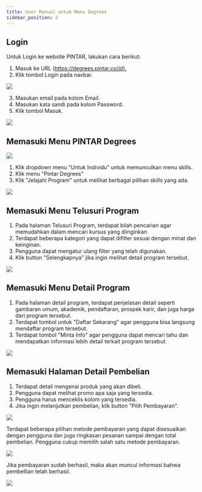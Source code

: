 ```yaml
---
title: User Manual untuk Menu Degrees
sidebar_position: 2
---
```

## **Login**

Untuk Login ke website PINTAR, lakukan cara berikut:

1. Masuk ke URL ([https://degrees.pintar.co/id).](https://degrees.pintar.co/id)
2. Klik tombol Login pada navbar.

![](/img/login_1.png)

3. Masukan email pada kolom Email.
4. Masukan kata sandi pada kolom Password.
5. Klik tombol Masuk.

![](/img/login_1.2.png)

## **Memasuki Menu PINTAR Degrees**

![](/img/dashboard-degree_id.png)

1. Klik dropdown menu "Untuk Individu" untuk memunculkan menu skills.
2. Klik menu "Pintar Degrees"
3. Klik "Jelajahi Program" untuk melihat berbagai pilihan skills yang ada.

![](/img/dashboard-degree_id2.png)

## **Memasuki Menu Telusuri Program**

1. Pada halaman Telusuri Program, terdapat bilah pencarian agar memudahkan dalam mencari kursus yang diinginkan
2. Terdapat beberapa kategori yang dapat difilter sesuai dengan minat dan keinginan.
3. Pengguna dapat mengatur ulang filter yang telah digunakan.
4. Klik button "Selengkapnya" jika ingin melihat detail program tersebut.

![](/img/degrees-home_id.png)

## **Memasuki Menu Detail Program**

1. Pada halaman detail program, terdapat penjelasan detail seperti gambaran umum, akademik, pendaftaran, prospek karir, dan juga harga dari program tersebut.
2. Terdapat tombol untuk "Daftar Sekarang" agar pengguna bisa langsung mendaftar program tersebut.
3. Terdapat tombol "Minta Info" agar pengguna dapat mencari tahu dan mendapatkan informasi lebih detail terkait program tersebut.

![](/img/degrees-detail_id.png)

## **Memasuki Halaman Detail Pembelian**

1. Terdapat detail mengenai produk yang akan dibeli.
2. Pengguna dapat melihat promo apa saja yang tersedia.
3. Pengguna harus menceklis kolom yang tersedia.
4. Jika ingin melanjutkan pembelian, klik button "Pilih Pembayaran".

![](/img/degrees-detailpayment_id.png)

Terdapat beberapa pilihan metode pembayaran yang dapat disesuaikan dengan pengguna dan juga ringkasan pesanan sampai dengan total pembelian. Pengguna cukup memilih salah satu metode pembayaran.

![](/img/degrees-payment_id.png)

Jika pembayaran sudah berhasil, maka akan muncul informasi bahwa pembellian telah berhasil.

![](/img/degrees-payment_id-1.png)
